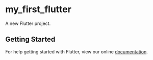 # my_first_flutter

A new Flutter project.

## Getting Started

For help getting started with Flutter, view our online
[documentation](https://flutter.io/).
